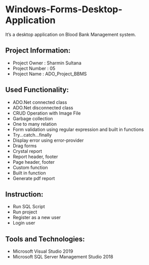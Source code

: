 # Windows-Forms-Desktop-Application
It’s a desktop application on Blood Bank Management system.
## Project Information:
* Project Owner : Sharmin Sultana
* Project Number : 05
* Project Name : ADO_Project_BBMS
## Used Functionality:
* ADO.Net connected class
* ADO.Net disconnected class
* CRUD Operation with Image File
* Garbage collection
* One to many relation
* Form validation using regular expression and built in functions
* Try...catch...finally
* Display error using error-provider
* Drag forms 
* Crystal report
* Report header, footer
* Page header, footer
* Custom function
* Built in function
* Generate pdf report
## Instruction:
* Run SQL Script
* Run project 
* Register as a new user
* Login user
## Tools and Technologies:
* Microsoft Visual Studio 2019
* Microsoft SQL Server Management Studio 2018

